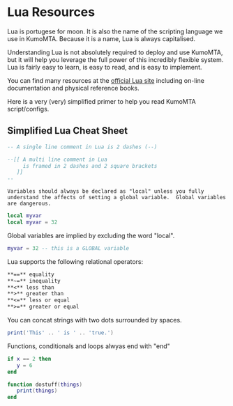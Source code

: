# Lua Resources

Lua is portugese for moon.  It is also the name of the scripting language we use in KumoMTA.  Because it is a name, Lua is always capitalised.

Understanding Lua is not absolutely required to deploy and use KumoMTA, but it will help you leverage the full power of this incredibly flexible system. Lua is fairly easy to learn, is easy to read, and is easy to implement.

You can find many resources at the [official Lua site](https://www.lua.org/home.html) including on-line documentation and physical reference books.

Here is a very (very) simplified primer to help you read KumoMTA script/configs.

## Simplified Lua Cheat Sheet

```lua
-- A single line comment in Lua is 2 dashes (--)

--[[ A multi line comment in Lua 
     is framed in 2 dashes and 2 square brackets
   ]]
--
```

```admonish danger
Variables should always be declared as "local" unless you fully understand the affects of setting a global variable.  Global variables are dangerous.
```

```lua
local myvar
local myvar = 32
```

Global variables are implied by excluding the word "local".

```lua
myvar = 32 -- this is a GLOBAL variable
```

Lua supports the following relational operators:

```txt
**==** equality
**~=** inequality
**<** less than
**>** greater than
**<=** less or equal
**>=** greater or equal
```

You can concat strings with two dots surrounded by spaces.  

```lua
print('This' .. ' is ' .. 'true.')
```

Functions, conditionals and loops alwyas end with "end"

```lua
if x == 2 then 
   y = 6 
end

function dostuff(things)
   print(things)
end
```

